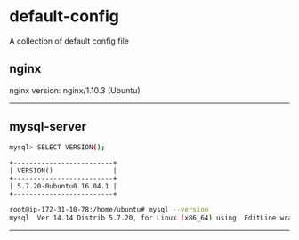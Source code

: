 # default-config
A collection of default config file


## nginx

nginx version: nginx/1.10.3 (Ubuntu)

---

## mysql-server


```bash
mysql> SELECT VERSION();
```

```mysql
+-------------------------+
| VERSION()               |
+-------------------------+
| 5.7.20-0ubuntu0.16.04.1 |
+-------------------------+
```

```bash
root@ip-172-31-10-78:/home/ubuntu# mysql --version
mysql  Ver 14.14 Distrib 5.7.20, for Linux (x86_64) using  EditLine wrapper
```
---

